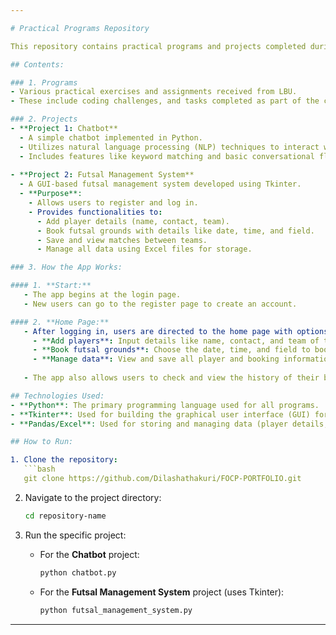 ```yaml
---

# Practical Programs Repository

This repository contains practical programs and projects completed during college, including homework assignments and college-sent projects.

## Contents:

### 1. Programs
- Various practical exercises and assignments received from LBU.
- These include coding challenges, and tasks completed as part of the coursework.

### 2. Projects
- **Project 1: Chatbot**
  - A simple chatbot implemented in Python.
  - Utilizes natural language processing (NLP) techniques to interact with users.
  - Includes features like keyword matching and basic conversational flow.
  
- **Project 2: Futsal Management System**
  - A GUI-based futsal management system developed using Tkinter.
  - **Purpose**:
    - Allows users to register and log in.
    - Provides functionalities to:
      - Add player details (name, contact, team).
      - Book futsal grounds with details like date, time, and field.
      - Save and view matches between teams.
      - Manage all data using Excel files for storage.

### 3. How the App Works:

#### 1. **Start:**
   - The app begins at the login page.
   - New users can go to the register page to create an account.

#### 2. **Home Page:**
   - After logging in, users are directed to the home page with options to:
     - **Add players**: Input details like name, contact, and team of the players.
     - **Book futsal grounds**: Choose the date, time, and field to book the futsal ground.
     - **Manage data**: View and save all player and booking information.
     
   - The app also allows users to check and view the history of their bookings and player information.

## Technologies Used:
- **Python**: The primary programming language used for all programs.
- **Tkinter**: Used for building the graphical user interface (GUI) for the Futsal Management System.
- **Pandas/Excel**: Used for storing and managing data (player details, match bookings, etc.) in Excel files.

## How to Run:

1. Clone the repository:
   ```bash
   git clone https://github.com/Dilashathakuri/FOCP-PORTFOLIO.git
   ```

2. Navigate to the project directory:
   ```bash
   cd repository-name
   ```

3. Run the specific project:
   - For the **Chatbot** project:
     ```bash
     python chatbot.py
     ```
   - For the **Futsal Management System** project (uses Tkinter):
     ```bash
     python futsal_management_system.py
     ```
---
```


